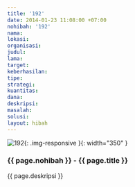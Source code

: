 ```yaml
---
title: '192'
date: 2014-01-23 11:08:00 +07:00
nohibah: '192'
nama: 
lokasi: 
organisasi: 
judul: 
lama: 
target: 
keberhasilan: 
tipe: 
strategi: 
kuantitas: 
dana: 
deskripsi: 
masalah: 
solusi: 
layout: hibah
---
```


![192](/static/img/hibahcms/192.png){: .img-responsive }{: width="350" }

### {{ page.nohibah }} - {{ page.title }}

{{ page.deskripsi }}
